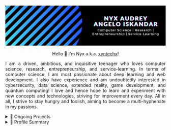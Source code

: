 <p align="center">
  <a href="https://xyntechx.com/">
    <img src="https://github.com/xyntechx/xyntechx/blob/master/nyx-intro.png" alt="Nyx Banner" width="600"/>
  </a>
</p>

<p align="center">Hello 👋 I'm Nyx a.k.a. <a href="https://xyntechx.com/">xyntechx</a>!</p>

<p align="justify">
I am a driven, ambitious, and inquisitive teenager who loves computer science, research, entrepreneurship, and service-learning. In terms of computer science, I am most passionate about deep learning and web development. I also have experience and am undoubtedly interested in cybersecurity, data science, extended reality, game development, and quantum computing! I love and hence hope to learn and experiment with new concepts and technologies, striving for improvement every day. All in all, I strive to stay hungry and foolish, aiming to become a multi-hyphenate in my passions.
</p>

<details>
  <summary>🚀 Ongoing Projects</summary>
  
  <p align="center">
  <a href="https://github.com/xyntechx/NexLiber">
    <img src="https://github-readme-stats.vercel.app/api/pin/?username=xyntechx&repo=NexLiber&theme=vision-friendly-dark" alt="NexLiber Card" width="300"/>
  </a>
  <br/>
  <a href="https://github.com/xyntechx/NXpyre">
    <img src="https://github-readme-stats.vercel.app/api/pin/?username=xyntechx&repo=NXpyre&theme=vision-friendly-dark" alt="NXpyre Card" width="300"/>
  </a>
  <br/>
  <a href="https://github.com/xyntechx/TEDxRI">
    <img src="https://github-readme-stats.vercel.app/api/pin/?username=xyntechx&repo=TEDxRI&theme=vision-friendly-dark" alt="TEDxRI Card" width="300"/>
  </a>
</p>
</details>

<details>
  <summary>🔖 Profile Summary</summary>
  
  <p align="center">
  <a href="https://github.com/xyntechx">
    <img src="https://github-readme-stats.vercel.app/api/?username=xyntechx&show_icons=true&include_all_commits=true&theme=vision-friendly-dark" alt="Profile Card" width="300"/>
  </a>
  <br/>
  <a href="https://github.com/xyntechx">
    <img src="https://github-readme-streak-stats.herokuapp.com?user=xyntechx&theme=vision-friendly-dark&stroke=5CB8DD&ring=5CB8DD" alt="Streaks Card" width="300"/>
  </a>
  <br/>
  <a href="https://github.com/xyntechx">
    <img src="https://github-readme-stats.vercel.app/api/top-langs/?username=xyntechx&hide=ShaderLab,HLSL&langs_count=10&layout=compact&theme=vision-friendly-dark" alt="Languages Card" width="300"/>
  </a>
</p>
</details>

